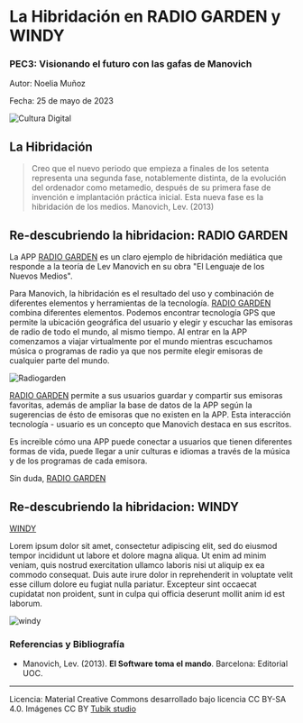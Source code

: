 # La Hibridación en RADIO GARDEN y WINDY

### PEC3: Visionando el futuro con las gafas de Manovich  


Autor: Noelia Muñoz


Fecha: 25 de mayo de 2023

![Cultura Digital](https://miro.medium.com/max/1400/0*9PyyNvrO2PcD3KuU.png) 



## La Hibridación


> Creo que el nuevo periodo que empieza a finales de los setenta representa una segunda fase, notablemente distinta, de la evolución del ordenador como metamedio, después de su primera fase de invención e implantación práctica inicial. Esta nueva fase es la hibridación de los medios. Manovich, Lev. (2013)



## Re-descubriendo la hibridacion: RADIO GARDEN 

La APP [RADIO GARDEN](https://radio.garden/ "Página web RADIO GARDEN") es un claro ejemplo de hibridación mediática que responde a la teoría de Lev Manovich en su obra "El Lenguaje de los Nuevos Medios". 

Para Manovich, la hibridación es el resultado del uso y combinación de diferentes elementos y herramientas de la tecnología. [RADIO GARDEN](https://radio.garden/  "Página web RADIO GARDEN") combina diferentes elementos. Podemos encontrar tecnología GPS que permite la ubicación geográfica del usuario y elegir y escuchar las emisoras de radio de todo el mundo, al mismo tiempo. Al entrar en la APP comenzamos a viajar virtualmente por el mundo mientras escuchamos música o programas de radio ya que nos permite elegir emisoras de cualquier parte del mundo.

![Radiogarden](https://github.com/noemunma/PEC3_Manovich_Reloaded-1/blob/main/Radiogarden.png?raw=true)

[RADIO GARDEN](https://radio.garden/  "Página web RADIO GARDEN") permite a sus usuarios guardar y compartir sus emisoras favoritas, además de ampliar la base de datos de la APP según la sugerencias de ésto de emisoras que no existen en la APP. Esta interacción tecnología - usuario es un concepto que Manovich destaca en sus escritos.

Es increible cómo una APP puede conectar a usuarios que tienen diferentes formas de vida, puede llegar a unir culturas e idiomas a través de la música y de los programas de cada emisora. 

Sin duda, [RADIO GARDEN](https://radio.garden/  "Página web RADIO GARDEN") 


## Re-descubriendo la hibridacion: WINDY

[WINDY](https://www.windy.com "Página web WINDY")

Lorem ipsum dolor sit amet, consectetur adipiscing elit, sed do eiusmod tempor incididunt ut labore et dolore magna aliqua. Ut enim ad minim veniam, quis nostrud exercitation ullamco laboris nisi ut aliquip ex ea commodo consequat. Duis aute irure dolor in reprehenderit in voluptate velit esse cillum dolore eu fugiat nulla pariatur. Excepteur sint occaecat cupidatat non proident, sunt in culpa qui officia deserunt mollit anim id est laborum.

![windy](https://github.com/noemunma/PEC3_Manovich_Reloaded-1/blob/main/Windy.png?raw=true)


### Referencias y Bibliografía

* Manovich, Lev. (2013). **El Software toma el mando**. Barcelona: Editorial UOC. 


----

Licencia: Material Creative Commons desarrollado bajo licencia CC BY-SA 4.0. Imágenes CC BY [Tubik studio](https://blog.tubikstudio.com/how-to-create-original-flat-illustrations-designers-tips/) 
